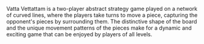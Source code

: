 
Vatta Vettattam is a two-player abstract strategy game played on a network of curved lines, where the players take turns to move a piece, capturing the opponent's pieces by
surrounding them. The distinctive shape of the board and the unique movement patterns of the pieces make for a dynamic and exciting game that can be enjoyed by players of
all levels.

